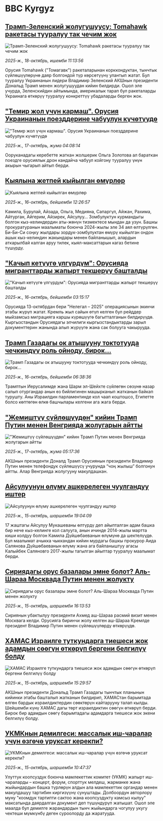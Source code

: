 # BBC Kyrgyz## [Трамп-Зеленский жолугушуусу: Tomahawk ракетасы тууралуу так чечим жок](https://www.bbc.com/kyrgyz/articles/cly9vg474e5o?at_medium=RSS&at_campaign=rss?at_campaign=githubrss)![Трамп-Зеленский жолугушуусу: Tomahawk ракетасы тууралуу так чечим жок](https://ichef.bbci.co.uk/ace/ws/240/cpsprodpb/2e21/live/4d20f8e0-aba7-11f0-ba75-093eca1ac29b.jpg)_2025-ж., 18-октябрь, ишемби 11:13:56_Орусия Tomahawk ("Томагавк") ракеталарынан корккондуктан, тынчтык сүйлөшүүлөрүнө даяр болгондой түр көрсөтүүнү улантып жатат. Бул тууралуу Украинанын лидери Владимир Зеленский АКШнын президенти Дональд Трамп менен жолугушуудан кийин билдирди. Ошол эле учурда, Зеленскийдин айтымында, америкалык тарап бул ракеталарды Украинага өткөрүү тууралуу конкреттүү убадаларды берген жок.## ["Темир жол үчүн кармаш". Орусия Украинанын поезддерине чабуулун күчөтүүдө ](https://www.bbc.com/kyrgyz/articles/cyv87g0p9pvo?at_medium=RSS&at_campaign=rss?at_campaign=githubrss)!["Темир жол үчүн кармаш". Орусия Украинанын поезддерине чабуулун күчөтүүдө ](https://ichef.bbci.co.uk/ace/ws/240/cpsprodpb/47d4/live/70c77fb0-aa55-11f0-ba75-093eca1ac29b.jpg)_2025-ж., 17-октябрь, жума 04:08:14_Ооруканадагы керебетте жаткан жолшерик Ольга Золотова ал бараткан поездге орусиялык дрон кандайча чабуул койгону тууралуу үнүн акырын чыгарып айтып берди.## [Кыялына жетпей кыйылган өмүрлөр ](https://www.bbc.com/kyrgyz/articles/c1m3lrkk8llo?at_medium=RSS&at_campaign=rss?at_campaign=githubrss)![Кыялына жетпей кыйылган өмүрлөр ](https://ichef.bbci.co.uk/ace/ws/240/cpsprodpb/f8c8/live/6b88c470-aa7b-11f0-9c75-5fce1bce10a4.png)_2025-ж., 16-октябрь, бейшемби 12:26:57_Камила, Бурулай, Айзада, Ольга, Медияна, Сапаргүл, Айжан, Рахима, Айтурган, Айгерим, Айзирек, Айсулуу… Зомбулуктун курмандыгы болгон кыз-келиндердин аты-жөнүн тизмектесе мындан да узун. Башкы прокуратуранын маалыматы боюнча 2024-жылы эле 34 аял өлтүрүлгөн. Би-Би-Си соңку жылдары зордук-зомбулуктан өмүрү кыйылган ондон ашык кыз-келиндин жакындары менен байланышып, алардын аткарылбай калган аруу тилек, кыял-максаттарын кагаз бетине түшүрдү.## ["Качып кетүүгө үлгүрдүм": Орусияда мигранттарды жапырт текшерүү башталды](https://www.bbc.com/kyrgyz/articles/c4gwd5llqe5o?at_medium=RSS&at_campaign=rss?at_campaign=githubrss)!["Качып кетүүгө үлгүрдүм": Орусияда мигранттарды жапырт текшерүү башталды](https://ichef.bbci.co.uk/ace/ws/240/cpsprodpb/9fab/live/918a8b00-a9c6-11f0-8da2-811fba9518ff.jpg)_2025-ж., 16-октябрь, бейшемби 03:15:17_Орусияда 13-октябрдан бери "Нелегал – 2025" операциясынын экинчи этабы жүрүп жатат. Кремль жыл сайын өтүп келген бул рейддер мыйзамсыз миграцияга каршы күрөшүүгө багытталганын билдирүүдө. Кыргызстандын Орусиядагы элчилиги кыргызстандыктарды зарыл документтерин жанында алып жүрүүгө жана сак болууга чакырууда.## [Трамп Газадагы ок атышууну токтотууда чечкиндүү роль ойноду, бирок...](https://www.bbc.com/kyrgyz/articles/cdrzdlp6zl5o?at_medium=RSS&at_campaign=rss?at_campaign=githubrss)![Трамп Газадагы ок атышууну токтотууда чечкиндүү роль ойноду, бирок...](https://ichef.bbci.co.uk/ace/ws/240/cpsprodpb/80d3/live/25f97790-aa5a-11f0-9d87-a79f167250e5.jpg)_2025-ж., 16-октябрь, бейшемби 06:38:36_Трамптын Иерусалимде жана Шарм эл-Шейхте сүйлөгөн сөзүнө назар салып отургандар анын өз бийлигинен машырканып жатканын байкап турушту. Аны Израилдин парламентинде кол чаап коштошсо, Египетте болсо көптөгөн өлкө башчылары келгени ага жага берди.## ["Жемиштүү сүйлөшүүдөн" кийин Трамп Путин менен Венгрияда жолугарын айтты ](https://www.bbc.com/kyrgyz/articles/c051z0pq5p1o?at_medium=RSS&at_campaign=rss?at_campaign=githubrss)!["Жемиштүү сүйлөшүүдөн" кийин Трамп Путин менен Венгрияда жолугарын айтты ](https://ichef.bbci.co.uk/ace/ws/240/cpsprodpb/8d3d/live/0804c6f0-aac7-11f0-aa13-0b0479f6f42a.jpg)_2025-ж., 17-октябрь, жума 05:17:36_АКШнын президенти Доналд Трамп Орусиянын президенти Владимир Путин менен телефондук сүйлөшүүсү учурунда “чоң жылыш” болгонун айтты. Алар Венгрияда жолугууну макулдашкан.## [Айсулуунун өлүмү ашкерелеген чуулгандуу иштер](https://www.bbc.com/kyrgyz/articles/cn7ey56rxz0o?at_medium=RSS&at_campaign=rss?at_campaign=githubrss)![Айсулуунун өлүмү ашкерелеген чуулгандуу иштер](https://ichef.bbci.co.uk/ace/ws/240/cpsprodpb/43e4/live/8cfaac60-a9f7-11f0-b2a1-6f537f66f9aa.jpg)_2025-ж., 15-октябрь, шаршемби 19:04:09_17 жаштагы Айсулуу Мукашеваны өлтүрдү деп айыпталган адам башка бир нече кыз-келинге кол салууга, анын ичинде 2014-жылы мартта киши колдуу болгон Камила Дүйшөбаеванын өлүмүнө да шектелүүдө. Бул маалымат ачыкка чыккандан кийин мурдагы башкы прокурор Аида Салянова Дүйшөбаеванын өлүмү жана ага байланыштуу агасы Калыйбек Саляновго 2017-жылы тагылган айыптар тууралуу маалымат берди.## [Сириядагы орус базалары эмне болот? Аль-Шараа Москвада Путин менен жолукту](https://www.bbc.com/kyrgyz/articles/cyv8y19rjnyo?at_medium=RSS&at_campaign=rss?at_campaign=githubrss)![Сириядагы орус базалары эмне болот? Аль-Шараа Москвада Путин менен жолукту](https://ichef.bbci.co.uk/ace/ws/240/cpsprodpb/538e/live/38ebee90-a9bb-11f0-8da2-811fba9518ff.jpg)_2025-ж., 15-октябрь, шаршемби 16:13:53_Сириянын убактылуу президенти Ахмед аш-Шараа расмий визит менен Москвага келди. Орусияга биринчи жолу келген аш-Шараа Кремлде президент Владимир Путин менен сүйлөшүүлөрдү өткөрүүдө.## [ХАМАС Израилге туткундарга тиешеси жок адамдын сөөгүн өткөрүп бергени белгилүү болду](https://www.bbc.com/kyrgyz/articles/c8x1e7j74nro?at_medium=RSS&at_campaign=rss?at_campaign=githubrss)![ХАМАС Израилге туткундарга тиешеси жок адамдын сөөгүн өткөрүп бергени белгилүү болду](https://ichef.bbci.co.uk/ace/ws/240/cpsprodpb/6683/live/48fb5ab0-a99c-11f0-b741-177e3e2c2fc7.jpg)_2025-ж., 15-октябрь, шаршемби 15:29:57_АКШнын президенти Дональд Трамп Газадагы тынчтык планынын кийинки этабы башталып жатканын билдирип, ХАМАСтан барымтада өлгөн бардык израилдиктердин сөөктөрүн кайтарууну талап кылды. Шейшемби күнү ХАМАС дагы төрт израилдиктин сөөгүн өткөрүп берди.  Бирок бир адамдын сөөгү барымтадагы адамдарга тиешеси жок экени белгилүү болду.## [УКМКнын демилгеси: массалык иш-чаралар үчүн өзгөчө уруксат керекпи?](https://www.bbc.com/kyrgyz/articles/c397lpedlv2o?at_medium=RSS&at_campaign=rss?at_campaign=githubrss)![УКМКнын демилгеси: массалык иш-чаралар үчүн өзгөчө уруксат керекпи?](https://ichef.bbci.co.uk/ace/ws/240/cpsprodpb/3f31/live/306c92a0-a9b2-11f0-aa13-0b0479f6f42a.jpg)_2025-ж., 15-октябрь, шаршемби 10:47:37_Улуттук коопсуздук боюнча мамлекеттик комитет (УКМК) жапырт иш-чараларды – концерт, форум, спорттук мелдеш, жарманке жана жыйындардын башка түрлөрүн алдын ала мамлекеттик органдар менен макулдашуу тартибин киргизүүнү сунуштады. Долбоордун авторлору муну "коомдук тартипти сактоо жана коопсуздукту камсыз кылуу" максатында даярдалган документ деп түшүндүрүп жатышат. Ошол эле маалда  бул демилге жарандардын тынч жыйындарга чогулуу укугу чектеши мүмкүнбү деген суроолорду да жаратууда.